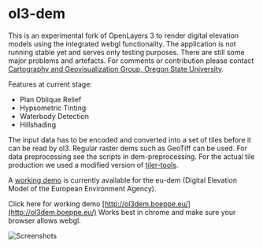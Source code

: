 ol3-dem
=========

This is an experimental fork of OpenLayers 3 to render digital elevation models using the integrated webgl functionality.
The application is not running stable yet and serves only testing purposes. There are still some major problems and artefacts.
For comments or contribution please contact [Cartography and Geovisualization Group, Oregon State University](http://cartography.oregonstate.edu/).

Features at current stage:

 * Plan Oblique Relief
 * Hypsometric Tinting
 * Waterbody Detection
 * Hillshading

The input data has to be encoded and converted into a set of tiles before it can be read by ol3. Regular raster dems such as GeoTiff can be used.
For data preprocessing see the scripts in dem-preprocessing. For the actual tile production we used a modified version of [tiler-tools](https://code.google.com/p/tilers-tools/).

A [working demo](http://ol3dem.boeppe.eu/) is currently available for the eu-dem (Digital Elevation Model of the European Environment Agency).

Click here for working demo [http://ol3dem.boeppe.eu/](http://ol3dem.boeppe.eu/)
Works best in chrome and make sure your browser allows webgl.

![Screenshots](http://ol3dem.boeppe.eu/ol3-dem-screenshot.png) 
